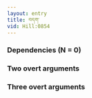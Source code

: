 ```yaml
---
layout: entry
title: བདག་
vid: Hill:0854
---
```

### Dependencies (N = 0)


### Two overt arguments


### Three overt arguments
